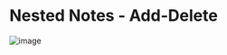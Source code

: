 # Nested Notes - Add-Delete

![image](https://user-images.githubusercontent.com/115007582/204108305-ac53d44d-fcc9-4319-9fa5-84f1860cc4bd.png)
